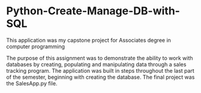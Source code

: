 # Python-Create-Manage-DB-with-SQL
This application was my capstone project for Associates degree in computer programming

The purpose of this assignment was to demonstrate the ability to work with databases by creating, populating and manipulating data through a sales tracking program. The application was built in steps throughout the last part of the semester, beginning with creating the database. The final project was the SalesApp.py file.
